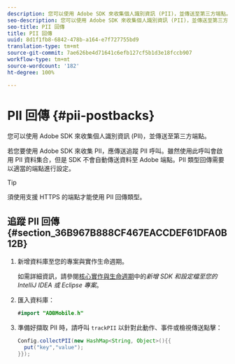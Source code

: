 ```yaml
---
description: 您可以使用 Adobe SDK 來收集個人識別資訊 (PII)，並傳送至第三方端點。
seo-description: 您可以使用 Adobe SDK 來收集個人識別資訊 (PII)，並傳送至第三方端點。
seo-title: PII 回傳
title: PII 回傳
uuid: 8d1f1fb8-6842-478b-a164-e7f727755bd9
translation-type: tm+mt
source-git-commit: 7ae626be4d71641c6efb127cf5b1d3e18fccb907
workflow-type: tm+mt
source-wordcount: '182'
ht-degree: 100%

---
```



# PII 回傳 {#pii-postbacks}

您可以使用 Adobe SDK 來收集個人識別資訊 (PII)，並傳送至第三方端點。

若您要使用 Adobe SDK 來收集 PII，應傳送追蹤 PII 呼叫。雖然使用此呼叫會啟用 PII 資料集合，但是 SDK 不會自動傳送資料至 Adobe 端點。PII 類型回傳需要以適當的端點進行設定。

>[!TIP]
>
>須使用支援 HTTPS 的端點才能使用 PII 回傳類型。

## 追蹤 PII 回傳 {#section_36B967B888CF467EACCDEF61DFA0B12B}

1. 新增資料庫至您的專案與實作生命週期。

   如需詳細資訊，請參閱[核心實作與生命週期](/help/android/getting-started/dev-qs.md)中的&#x200B;*新增 SDK 和設定檔至您的 IntelliJ IDEA 或 Eclipse 專案*。

1. 匯入資料庫：

   ```java
   #import "ADBMobile.h"
   ```

1. 準備好擷取 PII 時，請呼叫 `trackPII` 以針對此動作、事件或檢視傳送點擊：

   ```java
   Config.collectPII(new HashMap<String, Object>(){{
     put("key","value");
   }});
   ```

